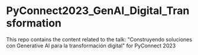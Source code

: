 # PyConnect2023_GenAI_Digital_Transformation
This repo contains the content related to the talk: "Construyendo soluciones con Generative AI para la transformación digital" for PyConnect 2023
